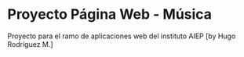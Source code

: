 # Proyecto Página Web - Música
Proyecto para el ramo de aplicaciones web del instituto AIEP [by
Hugo Rodríguez M.]
